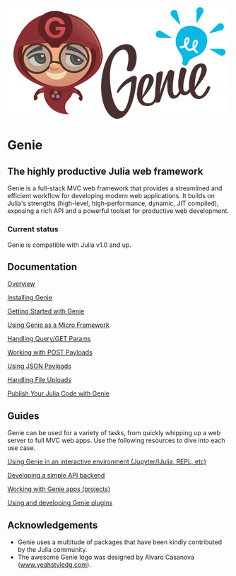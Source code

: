 ![Genie Logo](content/img/genie_logo.png)

# Genie

## The highly productive Julia web framework

Genie is a full-stack MVC web framework that provides a streamlined and efficient workflow for developing modern web applications. It builds on Julia's strengths (high-level, high-performance, dynamic, JIT compiled), exposing a rich API and a powerful toolset for productive web development.

### Current status

Genie is compatible with Julia v1.0 and up.

## Documentation

[Overview](1--Overview.md)

[Installing Genie](2--Installing_Genie.md)

[Getting Started with Genie](3--Getting_Started.md)

[Using Genie as a Micro Framework](4--Developing_Micro_Apps.md)

[Handling Query/GET Params](5--Handling_Query_Params.md)

[Working with POST Payloads](6--Working_with_POST_Payloads.md)

[Using JSON Payloads](7--Using_JSON_Payloads.md)

[Handling File Uploads](8--Handling_File_Uploads.md)

[Publish Your Julia Code with Genie](9--Publishing_Your_Julia_Code_Online_With_Genie_Apps.md)

## Guides

Genie can be used for a variety of tasks, from quickly whipping up a web server to full MVC web apps.
Use the following resources to dive into each use case.

[Using Genie in an interactive environment (Jupyter/IJulia, REPL, etc)](content/Interactive_environment.md)

[Developing a simple API backend](content/Simple_API_backend.md)

[Working with Genie apps (projects)](content/Working_with_Genie_apps/index.md)

[Using and developing Genie plugins](content/Genie_Plugins.md)

## Acknowledgements

* Genie uses a multitude of packages that have been kindly contributed by the Julia community.
* The awesome Genie logo was designed by Alvaro Casanova (www.yeahstyledg.com).
